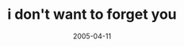 ---
layout: base.njk
title : 'i don&#39;t want to forget you' 
view_title : 'i don&#39;t want to forget you' 
year : '2005' 
date : '2005-04-11' 
img_file : '/drawing/idontwanttoforgetyou.png' 
html_file : 'idontwantoforgetyou' 
next_html : 'iwillwaitforever.html' 
year_order : '63' 
permalink : "title/{{html_file}}.html"
---